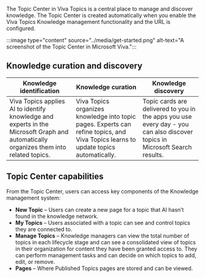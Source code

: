 The Topic Center in Viva Topics is a central place to manage and discover knowledge. The Topic Center is created automatically when you enable the Viva Topics Knowledge management functionality and the URL is configured.

:::image type="content" source="../media/get-started.png" alt-text="A screenshot of the Topic Center in Microsoft Viva.":::

## Knowledge curation and discovery 

|Knowledge identification|Knowledge curation|Knowledge discovery|
|------------------------|------------------|-------------------|
|Viva Topics applies AI to identify knowledge and experts in the Microsoft Graph and automatically organizes them into related topics.|Viva Topics organizes knowledge into topic pages. Experts can refine topics, and Viva Topics learns to update topics automatically.|Topic cards are delivered to you in the apps you use every day - you can also discover topics in Microsoft Search results. |

## Topic Center capabilities 

From the Topic Center, users can access key components of the Knowledge management system: 

- **New Topic** – Users can create a new page for a topic that AI hasn’t found in the knowledge network. 
- **My Topics** – Users associated with a topic can see and control topics they are connected to.  
- **Manage Topics** – Knowledge managers can view the total number of topics in each lifecycle stage and can see a consolidated view of topics in their organization for content they have been granted access to. They can perform management tasks and can decide on which topics to add, edit, or remove. 
- **Pages** – Where Published Topics pages are stored and can be viewed.  